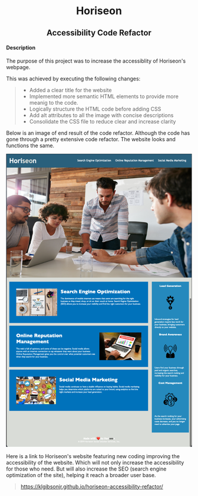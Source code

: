 <h1 align="center">Horiseon</h1>
<h2 align="center">Accessibility Code Refactor</h2>

#### Description
The purpose of this project was to increase the accessiblity of Horiseon's webpage.

This was achieved by executing the following changes:

> * Added a clear title for the website
> * Implemented more semantic HTML elements to provide more meanig to the code.
> * Logically structure the HTML code before adding CSS
> * Add alt attributes to all the image with concise descriptions
> * Consolidate the CSS file to reduce clear and increase clarity

Below is an image of end result of the code refactor. Although the code has gone through a pretty extensive code refactor. The website looks and functions the same.

![Horiseon Webpage](/assets/images/Horiseon.png)

Here is a link to Horiseon's website featuring new coding improving the accessibility of the website. Which will not only increase the accessibility for those who need. But will also increase the SEO (search engine optimization of the site), helping it reach a broader user base.

> <https://klgibsonjr.github.io/horiseon-accessibility-refactor/>


  
